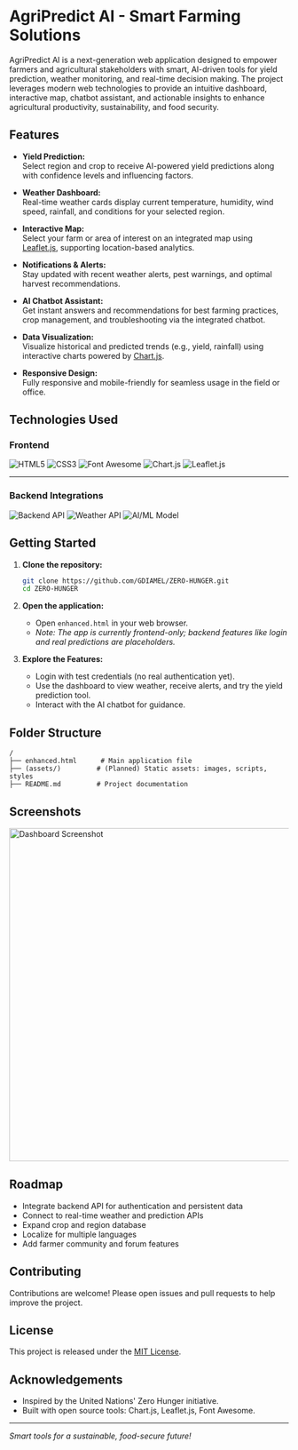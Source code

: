 # AgriPredict AI - Smart Farming Solutions

AgriPredict AI is a next-generation web application designed to empower farmers and agricultural stakeholders with smart, AI-driven tools for yield prediction, weather monitoring, and real-time decision making. The project leverages modern web technologies to provide an intuitive dashboard, interactive map, chatbot assistant, and actionable insights to enhance agricultural productivity, sustainability, and food security.

## Features

- **Yield Prediction:**  
  Select region and crop to receive AI-powered yield predictions along with confidence levels and influencing factors.

- **Weather Dashboard:**  
  Real-time weather cards display current temperature, humidity, wind speed, rainfall, and conditions for your selected region.

- **Interactive Map:**  
  Select your farm or area of interest on an integrated map using [Leaflet.js](https://leafletjs.com/), supporting location-based analytics.

- **Notifications & Alerts:**  
  Stay updated with recent weather alerts, pest warnings, and optimal harvest recommendations.

- **AI Chatbot Assistant:**  
  Get instant answers and recommendations for best farming practices, crop management, and troubleshooting via the integrated chatbot.

- **Data Visualization:**  
  Visualize historical and predicted trends (e.g., yield, rainfall) using interactive charts powered by [Chart.js](https://www.chartjs.org/).

- **Responsive Design:**  
  Fully responsive and mobile-friendly for seamless usage in the field or office.

## Technologies Used

### Frontend

![HTML5](https://img.shields.io/badge/HTML5-E34F26?style=for-the-badge&logo=html5&logoColor=white)
![CSS3](https://img.shields.io/badge/CSS3-1572B6?style=for-the-badge&logo=css3&logoColor=white)
![Font Awesome](https://img.shields.io/badge/Font%20Awesome-339AF0?style=for-the-badge&logo=fontawesome&logoColor=white)
![Chart.js](https://img.shields.io/badge/Chart.js-FF6384?style=for-the-badge&logo=chartdotjs&logoColor=white)
![Leaflet.js](https://img.shields.io/badge/Leaflet.js-199900?style=for-the-badge&logo=leaflet&logoColor=white)

---

### Backend Integrations

![Backend API](https://img.shields.io/badge/Backend%20API-Flask%20%7C%20Node.js-grey?style=for-the-badge&logo=api&logoColor=white)
![Weather API](https://img.shields.io/badge/Weather%20API-OpenWeatherMap-1E90FF?style=for-the-badge&logo=openweathermap&logoColor=white)
![AI/ML Model](https://img.shields.io/badge/AI%20Model-Python%20%7C%20scikit--learn-FF5733?style=for-the-badge&logo=python&logoColor=white)


## Getting Started

1. **Clone the repository:**
   ```bash
   git clone https://github.com/GDIAMEL/ZERO-HUNGER.git
   cd ZERO-HUNGER
   ```

2. **Open the application:**
   - Open `enhanced.html` in your web browser.
   - *Note: The app is currently frontend-only; backend features like login and real predictions are placeholders.*

3. **Explore the Features:**
   - Login with test credentials (no real authentication yet).
   - Use the dashboard to view weather, receive alerts, and try the yield prediction tool.
   - Interact with the AI chatbot for guidance.

## Folder Structure

```
/
├── enhanced.html      # Main application file
├── (assets/)         # (Planned) Static assets: images, scripts, styles
├── README.md         # Project documentation
```

## Screenshots

<img src="./images/AGRI AI.PNG" width="600" alt="Dashboard Screenshot">

## Roadmap

- Integrate backend API for authentication and persistent data
- Connect to real-time weather and prediction APIs
- Expand crop and region database
- Localize for multiple languages
- Add farmer community and forum features

## Contributing

Contributions are welcome! Please open issues and pull requests to help improve the project.

## License

This project is released under the [MIT License](LICENSE).

## Acknowledgements

- Inspired by the United Nations' Zero Hunger initiative.
- Built with open source tools: Chart.js, Leaflet.js, Font Awesome.

---

*Smart tools for a sustainable, food-secure future!*
